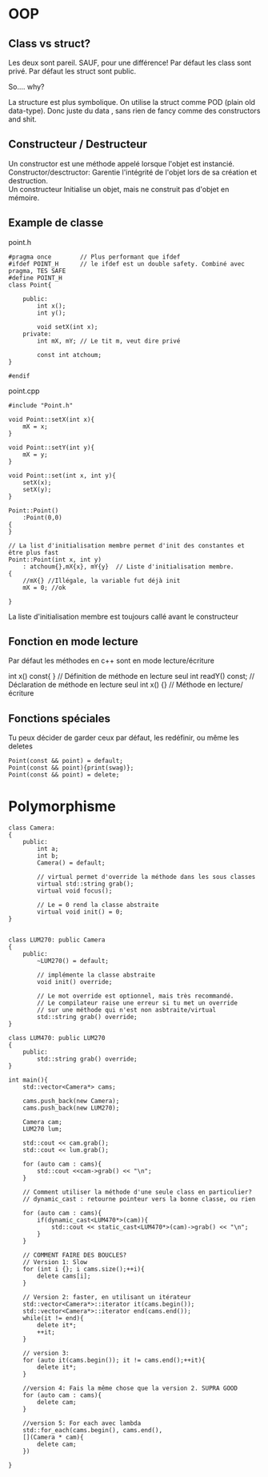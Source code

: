 # OOP
## Class vs struct?
Les deux sont pareil. SAUF, pour une différence!
Par défaut les class sont privé.
Par défaut les struct sont public.

So.... why?

La structure est plus symbolique. 
On utilise la struct comme POD (plain old data-type).
Donc juste du data , sans rien de fancy comme des constructors and shit.

## Constructeur / Destructeur
Un constructor est une méthode appelé lorsque l'objet est instancié.  
Constructor/desctructor: Garentie l'intégrité de l'objet lors de sa création et destruction.  
Un constructeur Initialise un objet, mais ne construit pas d'objet en mémoire.

## Example de classe

point.h

    #pragma once        // Plus performant que ifdef
    #ifdef POINT_H      // le ifdef est un double safety. Combiné avec pragma, TES SAFE
    #define POINT_H
    class Point{

        public:
            int x();
            int y();

            void setX(int x);
        private: 
            int mX, mY; // Le tit m, veut dire privé

            const int atchoum;
    }

    #endif



point.cpp

    #include "Point.h"

    void Point::setX(int x){
        mX = x;
    }
    
    void Point::setY(int y){
        mX = y;
    }

    void Point::set(int x, int y){
        setX(x);
        setX(y);
    }
    
    Point::Point()
        :Point(0,0)
    {
    }

    // La list d'initialisation membre permet d'init des constantes et être plus fast
    Point::Point(int x, int y)
        : atchoum{},mX{x}, mY{y}  // Liste d'initialisation membre.
    {
        //mX{} //Illégale, la variable fut déjà init
        mX = 0; //ok

    }

La liste d'initialisation membre est toujours callé avant le constructeur  
  
## Fonction en mode lecture
Par défaut les méthodes en c++ sont en mode lecture/écriture

int x() const{ }    // Définition de méthode en lecture seul
int readY() const;  // Déclaration de méthode en lecture seul
int x() {}    // Méthode en lecture/écriture 


## Fonctions spéciales
Tu peux décider de garder ceux par défaut, les redéfinir, ou même les deletes

    Point(const && point) = default;
    Point(const && point){print(swag)};
    Point(const && point) = delete;


# Polymorphisme

    class Camera:
    {
        public:
            int a;
            int b;
            Camera() = default;

            // virtual permet d'override la méthode dans les sous classes
            virtual std::string grab(); 
            virtual void focus(); 
            
            // Le = 0 rend la classe abstraite
            virtual void init() = 0; 
    }


    class LUM270: public Camera
    {
        public:
            ~LUM270() = default;

            // implémente la classe abstraite
            void init() override; 

            // Le mot override est optionnel, mais très recommandé.
            // Le compilateur raise une erreur si tu met un override
            // sur une méthode qui n'est non asbtraite/virtual
            std::string grab() override; 
    }

    class LUM470: public LUM270
    {
        public:
            std::string grab() override;
    }

    int main(){
        std::vector<Camera*> cams;
        
        cams.push_back(new Camera);
        cams.push_back(new LUM270);

        Camera cam;
        LUM270 lum;

        std::cout << cam.grab();
        std::cout << lum.grab();

        for (auto cam : cams){
            std::cout <<cam->grab() << "\n";
        }

        // Comment utiliser la méthode d'une seule class en particulier?
        // dynamic_cast : retourne pointeur vers la bonne classe, ou rien
        
        for (auto cam : cams){
            if(dynamic_cast<LUM470*>(cam)){
                std::cout << static_cast<LUM470*>(cam)->grab() << "\n";
            }
        }

        // COMMENT FAIRE DES BOUCLES?
        // Version 1: Slow
        for (int i {}; i cams.size();++i){
            delete cams[i];
        }

        // Version 2: faster, en utilisant un itérateur
        std::vector<Camera*>::iterator it(cams.begin());
        std::vector<Camera*>::iterator end(cams.end());
        while(it != end){
            delete it*;
            ++it;
        }

        // version 3:
        for (auto it(cams.begin()); it != cams.end();++it){
            delete it*;
        }

        //version 4: Fais la même chose que la version 2. SUPRA GOOD
        for (auto cam : cams){
            delete cam;
        }

        //version 5: For each avec lambda
        std::for_each(cams.begin(), cams.end(),
        [](Camera * cam){
            delete cam;
        })

    }
